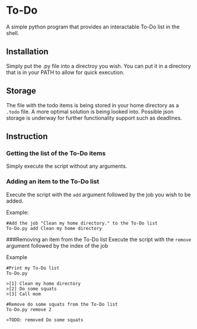 # To-Do
A simple python program that provides an interactable To-Do list in the shell.

## Installation
Simply put the .py file into a directroy you wish. You can put it in a directory that is in your PATH to allow for quick execution.

## Storage
The file with the todo items is being stored in your home directory as a ```.todo``` file.
A more optimal solution is being looked into. Possible json storage is underway for further functionality support such as deadlines.

## Instruction
### Getting the list of the To-Do items
Simply execute the script without any arguments.
### Adding an item to the To-Do list
Execute the script with the ```add``` argument followed by the job you wish to be added.

Example:
```shell
#Add the job "Clean my home directory." to the To-Do list
To-Do.py add Clean my home directory
```

###Removing an item from the To-Do list
Execute the script with the ```remove``` argument followed by the index of the job

Example
```shell
#Print my To-Do list
To-Do.py

>[1] Clean my home directory
>[2] Do some squats
>[3] Call mom

#Remove do some squats from the To-Do list
To-Do.py remove 2

>TODO: removed Do some squats
```
